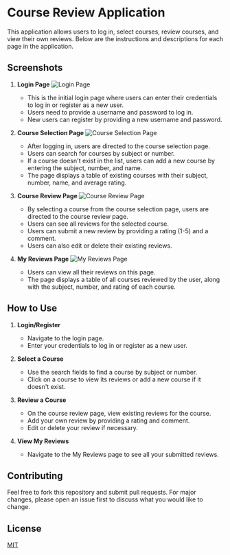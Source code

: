 # Course Review Application

This application allows users to log in, select courses, review courses, and view their own reviews. Below are the instructions and descriptions for each page in the application.

## Screenshots

1. **Login Page**
   ![Login Page](path/to/image1.png)
   - This is the initial login page where users can enter their credentials to log in or register as a new user.
   - Users need to provide a username and password to log in.
   - New users can register by providing a new username and password.

2. **Course Selection Page**
   ![Course Selection Page](path/to/image2.png)
   - After logging in, users are directed to the course selection page.
   - Users can search for courses by subject or number.
   - If a course doesn't exist in the list, users can add a new course by entering the subject, number, and name.
   - The page displays a table of existing courses with their subject, number, name, and average rating.

3. **Course Review Page**
   ![Course Review Page](path/to/image3.png)
   - By selecting a course from the course selection page, users are directed to the course review page.
   - Users can see all reviews for the selected course.
   - Users can submit a new review by providing a rating (1-5) and a comment.
   - Users can also edit or delete their existing reviews.

4. **My Reviews Page**
   ![My Reviews Page](path/to/image4.png)
   - Users can view all their reviews on this page.
   - The page displays a table of all courses reviewed by the user, along with the subject, number, and rating of each course.

## How to Use

1. **Login/Register**
   - Navigate to the login page.
   - Enter your credentials to log in or register as a new user.

2. **Select a Course**
   - Use the search fields to find a course by subject or number.
   - Click on a course to view its reviews or add a new course if it doesn't exist.

3. **Review a Course**
   - On the course review page, view existing reviews for the course.
   - Add your own review by providing a rating and comment.
   - Edit or delete your review if necessary.

4. **View My Reviews**
   - Navigate to the My Reviews page to see all your submitted reviews.

## Contributing

Feel free to fork this repository and submit pull requests. For major changes, please open an issue first to discuss what you would like to change.

## License

[MIT](https://choosealicense.com/licenses/mit/)
